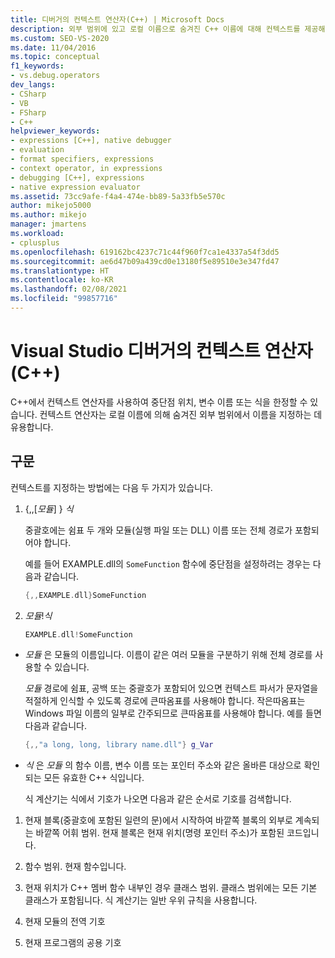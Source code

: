 ```yaml
---
title: 디버거의 컨텍스트 연산자(C++) | Microsoft Docs
description: 외부 범위에 있고 로컬 이름으로 숨겨진 C++ 이름에 대해 컨텍스트를 제공해야 할 수 있습니다. 컨텍스트 연산자를 사용하여 이 작업을 수행하는 방법을 알아봅니다.
ms.custom: SEO-VS-2020
ms.date: 11/04/2016
ms.topic: conceptual
f1_keywords:
- vs.debug.operators
dev_langs:
- CSharp
- VB
- FSharp
- C++
helpviewer_keywords:
- expressions [C++], native debugger
- evaluation
- format specifiers, expressions
- context operator, in expressions
- debugging [C++], expressions
- native expression evaluator
ms.assetid: 73cc9afe-f4a4-474e-bb89-5a33fb5e570c
author: mikejo5000
ms.author: mikejo
manager: jmartens
ms.workload:
- cplusplus
ms.openlocfilehash: 619162bc4237c71c44f960f7ca1e4337a54f3dd5
ms.sourcegitcommit: ae6d47b09a439cd0e13180f5e89510e3e347fd47
ms.translationtype: HT
ms.contentlocale: ko-KR
ms.lasthandoff: 02/08/2021
ms.locfileid: "99857716"
---
```

# <a name="context-operator-in-the-visual-studio-debugger-c"></a>Visual Studio 디버거의 컨텍스트 연산자(C++)
C++에서 컨텍스트 연산자를 사용하여 중단점 위치, 변수 이름 또는 식을 한정할 수 있습니다. 컨텍스트 연산자는 로컬 이름에 의해 숨겨진 외부 범위에서 이름을 지정하는 데 유용합니다.

## <a name="syntax"></a><a name="BKMK_Using_context_operators_to_specify_a_symbol"></a> 구문
 컨텍스트를 지정하는 방법에는 다음 두 가지가 있습니다.

1. {,,[*모듈*] } *식*

     중괄호에는 쉼표 두 개와 모듈(실행 파일 또는 DLL) 이름 또는 전체 경로가 포함되어야 합니다.

     예를 들어 EXAMPLE.dll의 `SomeFunction` 함수에 중단점을 설정하려는 경우는 다음과 같습니다.

    ```C++
    {,,EXAMPLE.dll}SomeFunction
    ```

2. *모듈*!*식*

    ```C++
    EXAMPLE.dll!SomeFunction
    ```

- *모듈* 은 모듈의 이름입니다. 이름이 같은 여러 모듈을 구분하기 위해 전체 경로를 사용할 수 있습니다.

   *모듈* 경로에 쉼표, 공백 또는 중괄호가 포함되어 있으면 컨텍스트 파서가 문자열을 적절하게 인식할 수 있도록 경로에 큰따옴표를 사용해야 합니다. 작은따옴표는 Windows 파일 이름의 일부로 간주되므로 큰따옴표를 사용해야 합니다. 예를 들면 다음과 같습니다.

  ```C++
  {,,"a long, long, library name.dll"} g_Var
  ```

- *식* 은 *모듈* 의 함수 이름, 변수 이름 또는 포인터 주소와 같은 올바른 대상으로 확인되는 모든 유효한 C++ 식입니다.

  식 계산기는 식에서 기호가 나오면 다음과 같은 순서로 기호를 검색합니다.

1. 현재 블록(중괄호에 포함된 일련의 문)에서 시작하여 바깥쪽 블록의 외부로 계속되는 바깥쪽 어휘 범위. 현재 블록은 현재 위치(명령 포인터 주소)가 포함된 코드입니다.

2. 함수 범위. 현재 함수입니다.

3. 현재 위치가 C++ 멤버 함수 내부인 경우 클래스 범위. 클래스 범위에는 모든 기본 클래스가 포함됩니다. 식 계산기는 일반 우위 규칙을 사용합니다.

4. 현재 모듈의 전역 기호

5. 현재 프로그램의 공용 기호